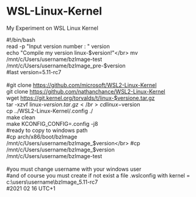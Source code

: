 # WSL-Linux-Kernel
My Experiment on WSL Linux Kernel

#!/bin/bash</br>
read -p "Input version number :  " version</br>
echo "Compile my version linux-$version!"</br>
mv /mnt/c/Users/username/bzImage-test /mnt/c/Users/username/bzImage_pre-$version</br>
#last version=5.11-rc7</br>
</br>
#git clone https://github.com/microsoft/WSL2-Linux-Kernel</br>
git clone https://github.com/nathanchance/WSL2-Linux-Kernel</br>
wget https://git.kernel.org/torvalds/t/linux-$versione.tar.gz</br>
tar -xzvf linux-$version.tar.gz</br>
cd linux-$version</br>
cp ../WSL2-Linux-Kernel/.config ./</br>
make clean</br>
make KCONFIG_CONFIG=.config -j8</br>
#ready to copy to windows path</br>
#cp arch/x86/boot/bzImage /mnt/c/Users/username/bzImage_$version</br>
#cp /mnt/c/Users/username/bzImage_$version /mnt/c/Users/username/bzImage-test</br>
</br>
#you must change username with your windows user</br>
#and of course you must create if not exist a file .wslconfig with kernel = c:\\users\\username\\bzImage_5.11-rc7</br>
#2021 02 16 UTC+1 

